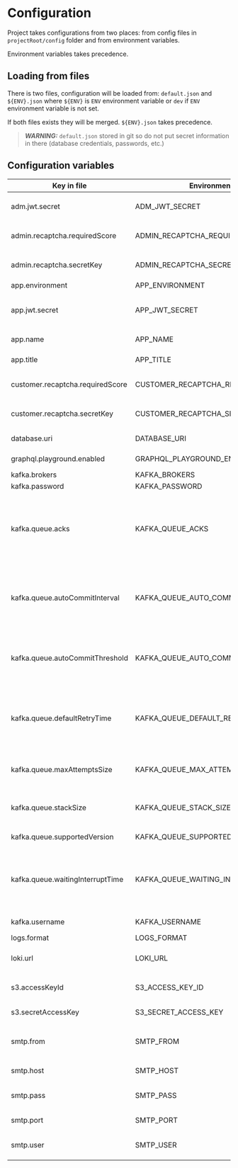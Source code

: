 
# Configuration

Project takes configurations from two places: from config files in `projectRoot/config` folder and from environment variables.

Environment variables takes precedence.

## Loading from files

There is two files, configuration will be loaded from: `default.json` and `${ENV}.json` where `${ENV}` is `ENV` environment variable or `dev` if `ENV` environment variable is not set.

If both files exists they will be merged. `${ENV}.json` takes precedence.

> **_WARNING:_**  `default.json` stored in git so do not put secret information in there (database credentials, passwords, etc.)

## Configuration variables

| Key in file                      | Environment                        | Description                                                                                                                               |
| -------------------------------- | ---------------------------------- | ----------------------------------------------------------------------------------------------------------------------------------------- |
| adm.jwt.secret                   | ADM_JWT_SECRET                     | Секрет для подписи JWT-токенов приложения админки                                                                                         |
| admin.recaptcha.requiredScore    | ADMIN_RECAPTCHA_REQUIRED_SCORE     | Требуемый уровень доверия к пользователю                                                                                                  |
| admin.recaptcha.secretKey        | ADMIN_RECAPTCHA_SECRET_KEY         | Секретный токен рекапчи приложения админки                                                                                                |
| app.environment                  | APP_ENVIRONMENT                    | Название окружения                                                                                                                        |
| app.jwt.secret                   | APP_JWT_SECRET                     | Секрет для подписи JWT-токенов приложения пользователей                                                                                   |
| app.name                         | APP_NAME                           | Техническое название приложения                                                                                                           |
| app.title                        | APP_TITLE                          | Человеческое название приложения                                                                                                          |
| customer.recaptcha.requiredScore | CUSTOMER_RECAPTCHA_REQUIRED_SCORE  | Требуемый уровень доверия к пользователю                                                                                                  |
| customer.recaptcha.secretKey     | CUSTOMER_RECAPTCHA_SECRET_KEY      | Секретный токен рекапчи приложения пользователя                                                                                           |
| database.uri                     | DATABASE_URI                       | Строка подключения к основной базе данных                                                                                                 |
| graphql.playground.enabled       | GRAPHQL_PLAYGROUND_ENABLED         | Включение graphql playground (true | false)                                                                                               |
| kafka.brokers                    | KAFKA_BROKERS                      | Список kafka блокеров                                                                                                                     |
| kafka.password                   | KAFKA_PASSWORD                     | Пароль доступа в kafka                                                                                                                    |
| kafka.queue.acks                 | KAFKA_QUEUE_ACKS                   | `-1`(all) все несинхронизированные реплики должны подтвердить (по умолчанию), `0` нет подтверждений, `1` только ждет подтверждения лидера |
| kafka.queue.autoCommitInterval   | KAFKA_QUEUE_AUTO_COMMIT_INTERVAL   | Потребитель будет фиксировать смещения по истечении заданного периода, например, пяти секунд. Значение в миллисекундах                    |
| kafka.queue.autoCommitThreshold  | KAFKA_QUEUE_AUTO_COMMIT_THRESHOLD  | Потребитель будет фиксировать смещения после разрешения заданного количества сообщений, например тысячи сообщений                         |
| kafka.queue.defaultRetryTime     | KAFKA_QUEUE_DEFAULT_RETRY_TIME     | Время паузы после первой ошибки, например 20000 мс, потом оно увеличывается экспоненциально с мультипликатором 1.5                        |
| kafka.queue.maxAttemptsSize      | KAFKA_QUEUE_MAX_ATTEMPTS_SIZE      | Максимальное количество попыток обработки ошибки на сообщение                                                                             |
| kafka.queue.stackSize            | KAFKA_QUEUE_STACK_SIZE             | Количество сообщений, обрабатываемых параллельно                                                                                          |
| kafka.queue.supportedVersion     | KAFKA_QUEUE_SUPPORTED_VERSION      | Поддерживаемые версии сообщения                                                                                                           |
| kafka.queue.waitingInterruptTime | KAFKA_QUEUE_WAITING_INTERRUPT_TIME | Время паузы в очереди ожидания, когда она прошла все сообщения, это чтобы она не крутила сообщения покругу без остановки                  |
| kafka.username                   | KAFKA_USERNAME                     | Username доступа в kafka                                                                                                                  |
| logs.format                      | LOGS_FORMAT                        | Формат логов (plain | json)                                                                                                               |
| loki.url                         | LOKI_URL                           | Урл для доступа в Loki. Используется для запроса бизнес-логов                                                                             |
| s3.accessKeyId                   | S3_ACCESS_KEY_ID                   | Идентификатор доступа для авторизации в S3                                                                                                |
| s3.secretAccessKey               | S3_SECRET_ACCESS_KEY               | Секретный ключ для авторизации в S3                                                                                                       |
| smtp.from                        | SMTP_FROM                          | Почтовый адрес, от имени которого следует отправлять письма                                                                               |
| smtp.host                        | SMTP_HOST                          | Хост почтового сервера                                                                                                                    |
| smtp.pass                        | SMTP_PASS                          | Пароль пользователя для авторизации на почтовом сервере                                                                                   |
| smtp.port                        | SMTP_PORT                          | Порт почтового сервера                                                                                                                    |
| smtp.user                        | SMTP_USER                          | Имя пользователя для авторизации на почтовом сервере                                                                                      |
